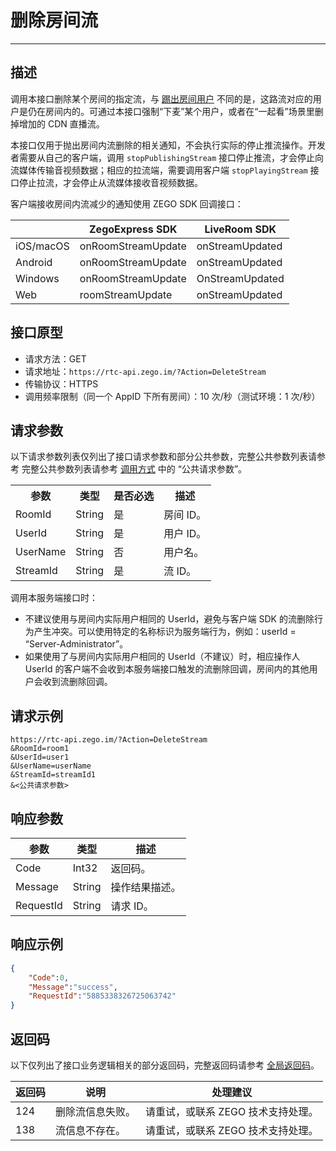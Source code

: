# 删除房间流

---


## 描述

调用本接口删除某个房间的指定流，与 [踢出房间用户](https://doc-zh.zego.im/article/19569) 不同的是，这路流对应的用户是仍在房间内的。可通过本接口强制“下麦”某个用户，或者在“一起看”场景里删掉增加的 CDN 直播流。

本接口仅用于抛出房间内流删除的相关通知，不会执行实际的停止推流操作。开发者需要从自己的客户端，调用 `stopPublishingStream` 接口停止推流，才会停止向流媒体传输音视频数据；相应的拉流端，需要调用客户端 `stopPlayingStream` 接口停止拉流，才会停止从流媒体接收音视频数据。


客户端接收房间内流减少的通知使用 ZEGO SDK 回调接口：

| |ZegoExpress SDK|LiveRoom SDK|
|-|-|-|
|iOS/macOS| onRoomStreamUpdate | onStreamUpdated | 
|Android| onRoomStreamUpdate | onStreamUpdated | 
|Windows| onRoomStreamUpdate |  OnStreamUpdated | 
|Web| roomStreamUpdate | onStreamUpdated | 


## 接口原型

- 请求方法：GET
- 请求地址：`https://rtc-api.zego.im/?Action=DeleteStream`
- 传输协议：HTTPS
- 调用频率限制（同一个 AppID 下所有房间）：10 次/秒（测试环境：1 次/秒）


## 请求参数

以下请求参数列表仅列出了接口请求参数和部分公共参数，完整公共参数列表请参考 完整公共参数列表请参考 [调用方式](/real-time-video-server/api-reference/accessing-server-apis#公共请求参数) 中的 “公共请求参数”。


<table>
  
  <tbody><tr>
    <th>参数</th>
    <th>类型</th>
    <th>是否必选</th>
    <th>描述</th>
  </tr>
  <tr>
    <td>RoomId</td>
    <td>String</td>
    <td>是</td>
    <td>房间 ID。</td>
  </tr>
  <tr>
    <td>UserId</td>
    <td>String</td>
    <td>是</td>
    <td>用户 ID。</td>
  </tr>
  <tr>
    <td>UserName</td>
    <td>String</td>
    <td>否</td>
    <td>用户名。</td>
  </tr>
  <tr>
    <td>StreamId</td>
    <td>String</td>
    <td>是</td>
    <td>流 ID。</td>
  </tr>
</tbody></table>

<Warning title="注意">



调用本服务端接口时：
- 不建议使用与房间内实际用户相同的 UserId，避免与客户端 SDK 的流删除行为产生冲突。可以使用特定的名称标识为服务端行为，例如：userId = “Server-Administrator”。
- 如果使用了与房间内实际用户相同的 UserId（不建议）时，相应操作人 UserId 的客户端不会收到本服务端接口触发的流删除回调，房间内的其他用户会收到流删除回调。

</Warning>



## 请求示例

```
https://rtc-api.zego.im/?Action=DeleteStream
&RoomId=room1
&UserId=user1
&UserName=userName
&StreamId=streamId1    
&<公共请求参数>
```

## 响应参数


<table>

<thead>
  <tr>
    <th>参数</th>
    <th>类型</th>
    <th>描述</th>
  </tr>
</thead>
<tbody>
  <tr>
    <td>Code</td>
    <td>Int32</td>
    <td>返回码。</td>
  </tr>
  <tr>
    <td>Message</td>
    <td>String</td>
    <td>操作结果描述。</td>
  </tr>
  <tr>
    <td>RequestId</td>
    <td>String</td>
    <td>请求 ID。</td>
  </tr>
</tbody>
</table>


## 响应示例

```json
{
    "Code":0,
    "Message":"success",
    "RequestId":"5885338326725063742"
}
```

## 返回码

以下仅列出了接口业务逻辑相关的部分返回码，完整返回码请参考 [全局返回码](https://doc-zh.zego.im/)。

|返回码|说明| 处理建议 |
|-----|----|----|
| 124 | 删除流信息失败。 | 请重试，或联系 ZEGO 技术支持处理。 |
| 138 | 流信息不存在。 | 请重试，或联系 ZEGO 技术支持处理。 |
